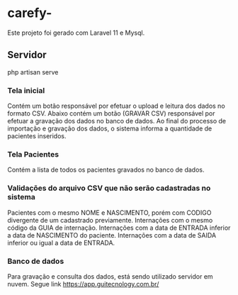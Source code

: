 # carefy-

Este projeto foi gerado com Laravel 11 e Mysql.

## Servidor

php artisan serve

### Tela inicial

Contém um botão responsável por efetuar o upload e leitura dos dados no formato CSV.
Abaixo contém um botão (GRAVAR CSV) responsável por efetuar a gravação dos dados no banco de dados.
Ao final do processo de importação e gravação dos dados, o sistema informa a quantidade de pacientes inseridos.

### Tela Pacientes

Contém a lista de todos os pacientes gravados no banco de dados.

### Validações do arquivo CSV que não serão cadastradas no sistema

Pacientes com o mesmo NOME e NASCIMENTO, porém com CODIGO divergente de um cadastrado previamente.
Internações com o mesmo código da GUIA de internação.
Internações com a data de ENTRADA inferior a data de NASCIMENTO do paciente.
Internações com a data de SAIDA inferior ou igual a data de ENTRADA.

### Banco de dados

Para gravação e consulta dos dados, está sendo utilizado servidor em nuvem. Segue link
https://app.guitecnology.com.br/
